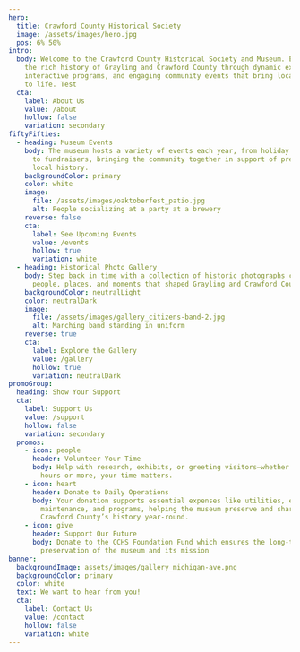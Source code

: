 ```yaml
---
hero:
  title: Crawford County Historical Society
  image: /assets/images/hero.jpg
  pos: 6% 50%
intro:
  body: Welcome to the Crawford County Historical Society and Museum. Experience
    the rich history of Grayling and Crawford County through dynamic exhibits,
    interactive programs, and engaging community events that bring local stories
    to life. Test
  cta:
    label: About Us
    value: /about
    hollow: false
    variation: secondary
fiftyFifties:
  - heading: Museum Events
    body: The museum hosts a variety of events each year, from holiday celebrations
      to fundraisers, bringing the community together in support of preserving
      local history.
    backgroundColor: primary
    color: white
    image:
      file: /assets/images/oaktoberfest_patio.jpg
      alt: People socializing at a party at a brewery
    reverse: false
    cta:
      label: See Upcoming Events
      value: /events
      hollow: true
      variation: white
  - heading: Historical Photo Gallery
    body: Step back in time with a collection of historic photographs capturing the
      people, places, and moments that shaped Grayling and Crawford County.
    backgroundColor: neutralLight
    color: neutralDark
    image:
      file: /assets/images/gallery_citizens-band-2.jpg
      alt: Marching band standing in uniform
    reverse: true
    cta:
      label: Explore the Gallery
      value: /gallery
      hollow: true
      variation: neutralDark
promoGroup:
  heading: Show Your Support
  cta:
    label: Support Us
    value: /support
    hollow: false
    variation: secondary
  promos:
    - icon: people
      header: Volunteer Your Time
      body: Help with research, exhibits, or greeting visitors—whether it’s a few
        hours or more, your time matters.
    - icon: heart
      header: Donate to Daily Operations
      body: Your donation supports essential expenses like utilities, exhibit
        maintenance, and programs, helping the museum preserve and share
        Crawford County’s history year-round.
    - icon: give
      header: Support Our Future
      body: Donate to the CCHS Foundation Fund which ensures the long-term
        preservation of the museum and its mission
banner:
  backgroundImage: assets/images/gallery_michigan-ave.png
  backgroundColor: primary
  color: white
  text: We want to hear from you!
  cta:
    label: Contact Us
    value: /contact
    hollow: false
    variation: white
---
```

